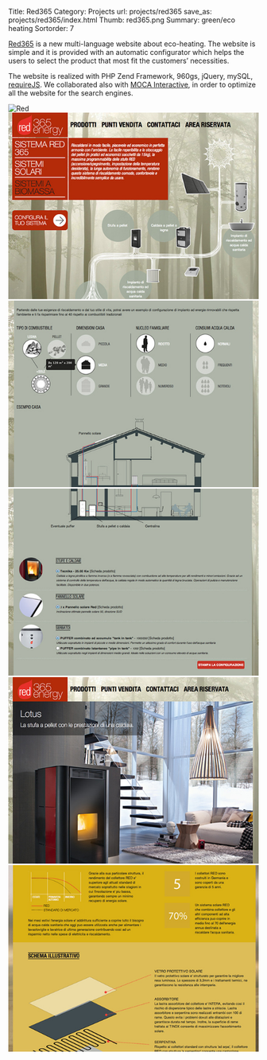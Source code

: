 Title: Red365
Category: Projects
url: projects/red365
save_as: projects/red365/index.html
Thumb: red365.png
Summary: green/eco heating
Sortorder: 7


[Red365](http://www.red-fire.it/) is a new multi-language website about eco-heating. The website is simple and it is provided with an automatic configurator which helps the users to select the product that most fit the customers’ necessities.

The website is realized with PHP Zend Framework, 960gs, jQuery, mySQL, [requireJS](http://requirejs.org/). We collaborated also with [MOCA Interactive](http://www.mocainteractive.com/), in order to optimize all the website for the search engines.

![Red](/images/projects/red365.jpg)
![Red](/images/projects/red3651.jpg)
![Red](/images/projects/red3652.jpg)
![Red](/images/projects/red3653.jpg)
![Red](/images/projects/red3654.jpg)
![Red](/images/projects/red3655.jpg)